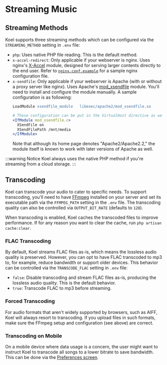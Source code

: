 # Streaming Music

## Streaming Methods

Koel supports three streaming methods which can be configured via the `STREAMING_METHOD` setting in `.env` file:

* `php`: Uses native PHP file reading. This is the default method.
* `x-accel-redirect`: Only applicable if your webserver is nginx. Uses
  nginx's [X-Accel](https://www.nginx.com/resources/wiki/start/topics/examples/x-accel/) module, designed for serving
  larger contents directly to the end user. Refer to [`nginx.conf.example`](https://github.com/koel/koel/blob/master/nginx.conf.example)
  for a sample nginx configuration file.
* `x-sendfile`: Only applicable if your webserver is Apache (with or without a proxy server like nginx). Uses
  Apache's [mod_xsendfile](https://tn123.org/mod_xsendfile/) module. You'll need to install and configure the module
  manually. A sample configuration is as following:
    ```apache
    LoadModule xsendfile_module   libexec/apache2/mod_xsendfile.so

    # These configuration can be put in the VirtualHost directive as well
    <IfModule mod_xsendfile.c>
      XSendFile on
      XSendFilePath /mnt/media
    </IfModule>
    ```
  Note that although its home page denotes "Apache2/Apache2.2," the module itself is known to work with later versions
  of Apache as well.

:::warning Notice
Koel always uses the native PHP method if you're streaming from a cloud storage.
:::

## Transcoding

Koel can transcode your audio to cater to specific needs. To support transcoding, you'll need to
have [FFmpeg](https://ffmpeg.org/)
installed on your server and set its executable path via the `FFMPEG_PATH` setting in the `.env` file. The transcoding
quality can also be controlled via `OUTPUT_BIT_RATE` (defaults to `128`).

When transcoding is enabled, Koel caches the transcoded files to improve performance. If for any reason you want to
clear the cache, run `php artisan cache:clear`.

### FLAC Transcoding

By default, Koel streams FLAC files as-is, which means the lossless audio quality is preserved.
However, you can opt to have FLAC transcoded to mp3 to, for example, reduce bandwidth or support older devices.
This behavior can be controlled via the `TRANSCODE_FLAC` setting in `.env` file:

* `false`: Disable transcoding and stream FLAC files as-is, producing the lossless audio quality. This is the default
  behavior.
* `true`: Transcode FLAC to mp3 before streaming.

### Forced Transcoding

For audio formats that aren't widely supported by browsers, such as AIFF, Koel will always resort to transcoding. If you
upload files in such formats, make sure the FFmpeg setup and configuration (see above) are correct.

### Transcoding on Mobile

On a mobile device where data usage is a concern, the user might want to instruct Koel to transcode all songs to a lower
bitrate to save bandwidth. This can be done via the [Preferences screen](./profile-preferences#preferences).
